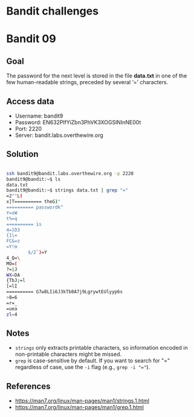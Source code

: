 
# Bandit challenges
# Bandit 09 #

## Goal

The password for the next level is stored in the file **data.txt** in one of the few human-readable strings, preceded by several ‘=’ characters.
## Access data

+ Username: bandit9
+ Password: EN632PlfYiZbn3PhVK3XOGSlNInNE00t
+ Port: 2220
+ Server: bandit.labs.overthewire.org
## Solution

```bash

ssh bandit9@bandit.labs.overthewire.org -p 2220
bandit9@bandit:~$ ls
data.txt
bandit9@bandit:~$ strings data.txt | grep "="
=2""L(
x]T========== theG)"
========== passwordk^
Y=xW
t%=q
========== is
4=}D3
{1\=
FC&=z
=Y!m
        $/2`)=Y
4_Q=\
MO=(
?=|J
WX=DA
{TbJ;=l
[=lI
========== G7w8LIi6J3kTb8A7j9LgrywtEUlyyp6s
>8=6
=r=_
=uea
zl=4

````

## Notes
- `strings` only extracts printable characters, so information encoded in non-printable characters might be missed.
- `grep` is case-sensitive by default. If you want to search for "=" regardless of case, use the `-i` flag (e.g., `grep -i "="`).

## References
+ https://man7.org/linux/man-pages/man1/strings.1.html
+ https://man7.org/linux/man-pages/man1/grep.1.html